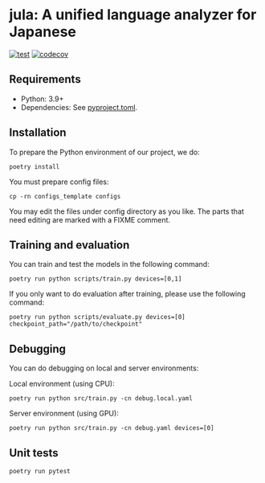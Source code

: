# jula: A unified language analyzer for Japanese

[![test](https://github.com/ku-nlp/jula/actions/workflows/test.yml/badge.svg)](https://github.com/ku-nlp/jula/actions/workflows/test.yml)
[![codecov](https://codecov.io/gh/ku-nlp/jula/branch/main/graph/badge.svg?token=A9FWWPLITO)](https://codecov.io/gh/ku-nlp/jula)

## Requirements

- Python: 3.9+
- Dependencies: See [pyproject.toml](./pyproject.toml).

## Installation

To prepare the Python environment of our project, we do:
```shell
poetry install
```
You must prepare config files:
```shell
cp -rn configs_template configs
```
You may edit the files under config directory as you like.
The parts that need editing are marked with a FIXME comment.

## Training and evaluation
You can train and test the models in the following command:
```shell
poetry run python scripts/train.py devices=[0,1]
```

If you only want to do evaluation after training, please use the following command:
```shell
poetry run python scripts/evaluate.py devices=[0] checkpoint_path="/path/to/checkpoint"
```

## Debugging
You can do debugging on local and server environments:

Local environment (using CPU):
```shell
poetry run python src/train.py -cn debug.local.yaml
```
Server environment (using GPU):
```shell
poetry run python src/train.py -cn debug.yaml devices=[0]
```

## Unit tests

```shell
poetry run pytest
```
